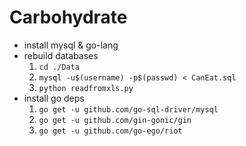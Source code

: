 # Carbohydrate

+ install mysql & go-lang
+ rebuild databases
	1. `cd ./Data`
	2. `mysql -u$(username) -p$(passwd) < CanEat.sql`
	3. `python readfromxls.py`
+ install go deps
	1. `go get -u github.com/go-sql-driver/mysql`
	2. `go get -u github.com/gin-gonic/gin`
	3. `go get -u github.com/go-ego/riot`
